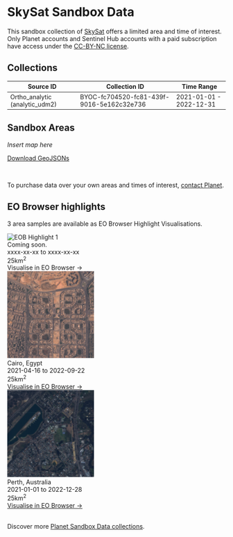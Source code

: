 # SkySat Sandbox Data

This sandbox collection of [SkySat](../skysat/) offers a limited area and time of interest. Only Planet accounts and Sentinel Hub accounts with a paid subscription have access under the [CC-BY-NC license](https://creativecommons.org/licenses/by-nc/4.0/).

## Collections
<table>
  <thead>
    <tr>
      <th>Source ID</th>
      <th>Collection ID</th>
      <th>Time Range</th>
    </tr>
  </thead>
  <tbody>
    <tr>
      <td>Ortho_analytic (analytic_udm2)</td>
      <td>BYOC-fc704520-fc81-439f-9016-5e162c32e736</td>
      <td>2021-01-01 - 2022-12-31</td>
    </tr>
   </tbody>
</table>

## Sandbox Areas
*Insert map here*

<a href="../skysat/polygons.geojson" download>Download GeoJSONs</a>

<br>

To purchase data over your own areas and times of interest, [contact Planet](https://www.planet.com/contact-sales/#contact-sales).

## EO Browser highlights
3 area samples are available as EO Browser Highlight Visualisations.
<br>
<div class="container33">
    <div class="image-card">
        <img src="skysat.png" alt="EOB Highlight 1" class="imagette">
         <div class="info">
            <div class="title">Coming soon.</div>
            <div class="text">
                xxxx-xx-xx to xxxx-xx-xx<br>
                25km<sup>2</sup>
            </div>
            <div class="eob-link">Visualise in EO Browser -></div>
        </div>
    </div>
    <div class="image-card">
        <img src="SS_EGY.png" alt="EOB Highlight 2" class="imagette">
        <div class="info">
            <div class="title">Cairo, Egypt</div>
            <div class="text">
                2021-04-16 to 2022-09-22<br>
                25km<sup>2</sup>
            </div>
           <div class="eob-link"><a href="https://sentinelshare.page.link/ULez">Visualise in EO Browser -></a></div>
        </div>
    </div>
    <div class="image-card">
        <img src="SS_AUS.png" alt="EOB Highlight 3" class="imagette">
        <div class="info">
            <div class="title">Perth, Australia</div>
            <div class="text">
                2021-01-01 to 2022-12-28<br>
                25km<sup>2</sup>
            </div>
            <div class="eob-link"><a href="https://sentinelshare.page.link/QK9m">Visualise in EO Browser -></a></div>
        </div>
    </div>
</div>
<br>
<!---
TODO: add link
-->

Discover more [Planet Sandbox Data collections](../planet-sandbox-data/).
